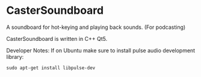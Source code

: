 CasterSoundboard
================

A soundboard for hot-keying and playing back sounds. (For podcasting)

CasterSoundboard is written in C++ Qt5.

Developer Notes:
If on Ubuntu make sure to install pulse audio development library:
```
sudo apt-get install libpulse-dev
```
